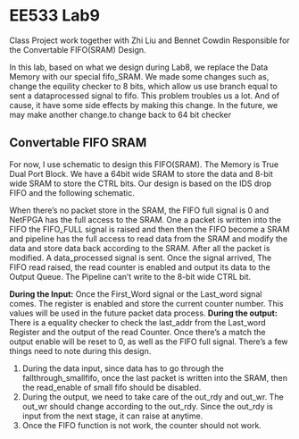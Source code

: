 # EE533 Lab9

Class Project work together with Zhi Liu and Bennet Cowdin
Responsible for the Convertable FIFO(SRAM) Design.

In this lab, based on what we design during Lab8, we replace the Data Memory with our special fifo_SRAM. 
We made some changes such as, change the equility checker to 8 bits, which allow us use branch equal to sent a dataprocessed signal to fifo. This problem troubles us a lot. And of cause, it have some side effects by making this change. In the future, we may make another change.to change back to 64 bit checker

## Convertable FIFO SRAM
For now, I use schematic to design this FIFO(SRAM).
The Memory is True Dual Port Block. We have a 64bit wide SRAM to store the data and 8-bit wide SRAM to store the CTRL bits. Our design is based on the IDS drop  FIFO and the following schematic.

When there’s no packet store in the SRAM, the FIFO full signal is 0 and NetFPGA has the full access to the SRAM. One a packet is written into the FIFO the FIFO_FULL signal is raised and then then the FIFO become a SRAM and pipeline has the full access to read data from the SRAM and modify the data and store data back according to the SRAM. After all the packet is modified. A data_processed signal is sent. Once the signal arrived, The FIFO read raised, the read counter is enabled and output its data to the Output Queue. The Pipeline can’t write to the 8-bit wide CTRL bit.

**During the Input:**
Once the First_Word signal or the Last_word signal comes. The register is enabled and store the current counter number. This values will be used in the future packet data process.
**During the output:**
There is a equality checker to check the last_addr from the Last_word Register and the output of the read Counter. Once there’s a match the output enable will be reset to 0, as well as the FIFO full signal.
There’s a few things need to note during this design.
1.	During the data input, since data has to go through the fallthrough_smallfifo, once the last packet is written into the SRAM, then the read_enable of small fifo should be disabled.
2.	During the output, we need to take care of the out_rdy and out_wr. The out_wr should change according to the out_rdy. Since the out_rdy is input from the next stage, it can raise at anytime.
3.	Once the FIFO function is not work, the counter should not work.
